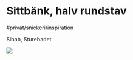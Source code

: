 # Sittbänk, halv rundstav
#privat/snickeri/inspiration

Sibab, Sturebadet

![](Sittb%C3%A4nk,%20halv%20rundstav/1625818353709.jpg)